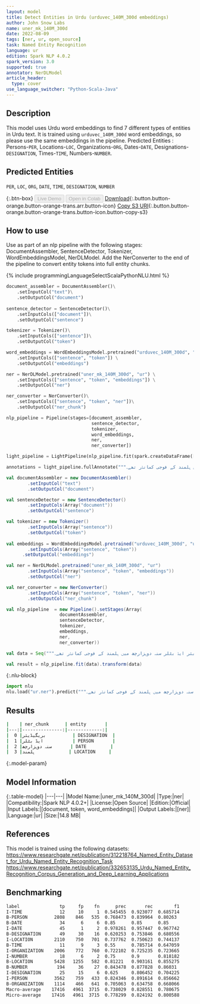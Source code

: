 ```yaml
---
layout: model
title: Detect Entities in Urdu (urduvec_140M_300d embeddings)
author: John Snow Labs
name: uner_mk_140M_300d
date: 2022-08-09
tags: [ner, ur, open_source]
task: Named Entity Recognition
language: ur
edition: Spark NLP 4.0.2
spark_version: 3.0
supported: true
annotator: NerDLModel
article_header:
  type: cover
use_language_switcher: "Python-Scala-Java"
---
```


## Description

This model uses Urdu word embeddings to find 7 different types of entities in Urdu text. It is trained using `urduvec_140M_300d` word embeddings, so please use the same embeddings in the pipeline.
Predicted Entities : Persons-`PER`, Locations-`LOC`, Organizations-`ORG`, Dates-``DATE``, Designations-``DESIGNATION``, Times-``TIME``, Numbers-``NUMBER``.

## Predicted Entities

`PER`, `LOC`, `ORG`, `DATE`, `TIME`, `DESIGNATION`, `NUMBER`

{:.btn-box}
<button class="button button-orange" disabled>Live Demo</button>
<button class="button button-orange" disabled>Open in Colab</button>
[Download](https://s3.amazonaws.com/auxdata.johnsnowlabs.com/public/models/uner_mk_140M_300d_ur_4.0.2_3.0_1660035998466.zip){:.button.button-orange.button-orange-trans.arr.button-icon}
[Copy S3 URI](s3://auxdata.johnsnowlabs.com/public/models/uner_mk_140M_300d_ur_4.0.2_3.0_1660035998466.zip){:.button.button-orange.button-orange-trans.button-icon.button-copy-s3}

## How to use

Use as part of an nlp pipeline with the following stages: DocumentAssembler, SentenceDetector, Tokenizer, WordEmbeddingsModel, NerDLModel. Add the NerConverter to the end of the pipeline to convert entity tokens into full entity chunks.

<div class="tabs-box" markdown="1">
{% include programmingLanguageSelectScalaPythonNLU.html %}

```python
document_assembler = DocumentAssembler()\
    .setInputCol("text")\
    .setOutputCol("document")
        
sentence_detector = SentenceDetector()\
    .setInputCols(["document"])\
    .setOutputCol("sentence")

tokenizer = Tokenizer()\
    .setInputCols(["sentence"])\
    .setOutputCol("token")

word_embeddings = WordEmbeddingsModel.pretrained("urduvec_140M_300d", "ur") \
    .setInputCols(["sentence", "token"]) \
    .setOutputCol("embeddings")

ner = NerDLModel.pretrained("uner_mk_140M_300d", "ur") \
    .setInputCols(["sentence", "token", "embeddings"]) \
    .setOutputCol("ner")

ner_converter = NerConverter()\
    .setInputCols(["sentence", "token", "ner"])\
    .setOutputCol("ner_chunk")

nlp_pipeline = Pipeline(stages=[document_assembler, 
                                sentence_detector, 
                                tokenizer, 
                                word_embeddings, 
                                ner, 
                                ner_converter])

light_pipeline = LightPipeline(nlp_pipeline.fit(spark.createDataFrame([['']]).toDF("text")))

annotations = light_pipeline.fullAnnotate("""بریگیڈیئر ایڈ بٹلر سنہ دوہزارچھ میں ہلمند کے فوجی کمانڈر تھے۔""")
```
```scala
val documentAssembler = new DocumentAssembler()
		.setInputCol("text")
		.setOutputCol("document")

val sentenceDetector = new SentenceDetector()
		.setInputCols(Array("document"))
		.setOutputCol("sentence")

val tokenizer = new Tokenizer()
		.setInputCols(Array("sentence"))
		.setOutputCol("token")
	
val embeddings = WordEmbeddingsModel.pretrained("urduvec_140M_300d", "ur")
		.setInputCols(Array("sentence", "token"))
	  .setOutputCol("embeddings")

val ner = NerDLModel.pretrained("uner_mk_140M_300d", "ur")
		.setInputCols(Array("sentence", "token", "embeddings"))
		.setOutputCol("ner")

val ner_converter = new NerConverter()
		.setInputCols(Array("sentence", "token", "ner"))
		.setOutputCol("ner_chunk")

val nlp_pipeline  = new Pipeline().setStages(Array(
					documentAssembler, 
					sentenceDetector, 
					tokenizer, 
					embeddings, 
					ner, 
					ner_converter))

val data = Seq("""بریگیڈیئر ایڈ بٹلر سنہ دوہزارچھ میں ہلمند کے فوجی کمانڈر تھے۔""").toDS.toDF("text")

val result = nlp_pipeline.fit(data).transform(data)
```

{:.nlu-block}
```python
import nlu
nlu.load("ur.ner").predict("""بریگیڈیئر ایڈ بٹلر سنہ دوہزارچھ میں ہلمند کے فوجی کمانڈر تھے۔""")
```
</div>

## Results

```bash
|    | ner_chunk      | entity       |
|---:|---------------:|-------------:|
|  0 |بریگیڈیئر          | DESIGNATION  |
|  1 |ایڈ بٹلر           | PERSON       |
|  2 |سنہ دوہزارچھ       | DATE         |
|  3 |ہلمند             | LOCATION     |
```

{:.model-param}
## Model Information

{:.table-model}
|---|---|
|Model Name:|uner_mk_140M_300d|
|Type:|ner|
|Compatibility:|Spark NLP 4.0.2+|
|License:|Open Source|
|Edition:|Official|
|Input Labels:|[document, token, word_embeddings]|
|Output Labels:|[ner]|
|Language:|ur|
|Size:|14.8 MB|

## References

This model is trained using the following datasets: 
https://www.researchgate.net/publication/312218764_Named_Entity_Dataset_for_Urdu_Named_Entity_Recognition_Task
https://www.researchgate.net/publication/332653135_Urdu_Named_Entity_Recognition_Corpus_Generation_and_Deep_Learning_Applications

## Benchmarking

```bash
label               tp     fp    fn      prec       rec        f1
I-TIME              12     10     1  0.545455  0.923077  0.685714
B-PERSON          2808    846   535  0.768473  0.839964  0.80263 
B-DATE              34      6     6  0.85      0.85      0.85    
I-DATE              45      1     2  0.978261  0.957447  0.967742
B-DESIGNATION       49     30    16  0.620253  0.753846  0.680556
I-LOCATION        2110    750   701  0.737762  0.750623  0.744137
B-TIME              11      9     3  0.55      0.785714  0.647059
I-ORGANIZATION    2006    772   760  0.722102  0.725235  0.723665
I-NUMBER            18      6     2  0.75      0.9       0.818182
B-LOCATION        5428   1255   582  0.81221   0.903161  0.855275
B-NUMBER           194     36    27  0.843478  0.877828  0.86031 
I-DESIGNATION       25     15     6  0.625     0.806452  0.704225
I-PERSON          3562    759   433  0.824346  0.891614  0.856662
B-ORGANIZATION    1114    466   641  0.705063  0.634758  0.668066
Macro-average    17416   4961  3715  0.738029  0.828551  0.780675
Micro-average    17416   4961  3715  0.778299  0.824192  0.800588
```

